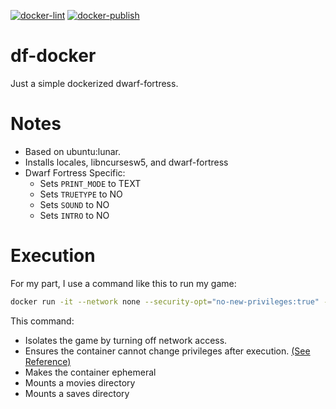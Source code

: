 [![docker-lint](https://github.com/jdmartin/df-docker/actions/workflows/docker-lint.yml/badge.svg)](https://github.com/jdmartin/df-docker/actions/workflows/docker-lint.yml) [![docker-publish](https://github.com/jdmartin/df-docker/actions/workflows/docker-build.yml/badge.svg)](https://github.com/jdmartin/df-docker/actions/workflows/docker-build.yml)

# df-docker
Just a simple dockerized dwarf-fortress.

# Notes
- Based on ubuntu:lunar.
- Installs locales, libncursesw5, and dwarf-fortress
- Dwarf Fortress Specific:
  - Sets `PRINT_MODE` to TEXT
  - Sets `TRUETYPE` to NO
  - Sets `SOUND` to NO
  - Sets `INTRO` to NO
  
# Execution
For my part, I use a command like this to run my game:
  
```bash
docker run -it --network none --security-opt="no-new-privileges:true" --rm --mount type=bind,source=/path/to/data/movies,target=/root/.local/share/dwarf-fortress/run/data/movies --mount type=bind,source=/path/to/data/save,target=/root/.local/share/dwarf-fortress/run/data/save --name dwarf-fortress songsthatsaved/dwarf-fortress
```  
  This command:
  - Isolates the game by turning off network access.
  - Ensures the container cannot change privileges after execution. [(See Reference)](https://docs.docker.com/engine/reference/run/)
  - Makes the container ephemeral
  - Mounts a movies directory
  - Mounts a saves directory
